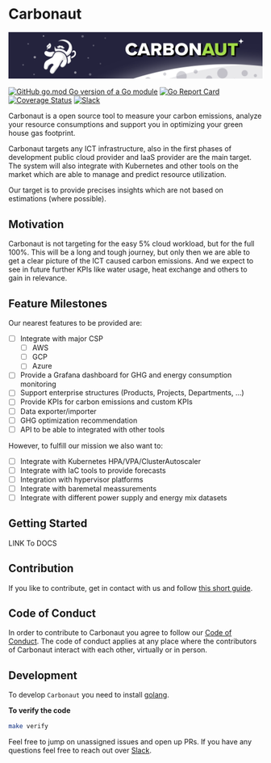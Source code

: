 # Carbonaut

![carbonaut-banner](./assets/Carbonaut_Banner.png)

[![GitHub go.mod Go version of a Go module](https://img.shields.io/github/go-mod/go-version/carbonaut-cloud/carbonaut.svg)](https://github.com/carbonaut-cloud/carbonaut)
[![Go Report Card](https://goreportcard.com/badge/carbonaut-cloud/carbonaut)](https://goreportcard.com/report/carbonaut-cloud/carbonaut)
[![Coverage Status](https://coveralls.io/repos/github/carbonaut-cloud/carbonaut/badge.svg?branch=main)](https://coveralls.io/github/carbonaut-cloud/carbonaut?branch=main)
[![Slack](https://img.shields.io/badge/Slack-%23general-blueviolet)](https://carbonautgroup.slack.com/archives/C03B9P2T3AB)

Carbonaut is a open source tool to measure your carbon emissions, analyze your resource consumptions and support you in optimizing your green house gas footprint.

Carbonaut targets any ICT infrastructure, also in the first phases of development public cloud provider and IaaS provider are the main target. The system will also integrate with Kubernetes and other tools on the market which are able to manage and predict resource utilization.

Our target is to provide precises insights which are not based on estimations (where possible).

## Motivation
Carbonaut is not targeting for the easy 5% cloud workload, but for the full 100%. This will be a long and tough journey, but only then we are able to get a clear picture of the ICT caused carbon emissions. And we expect to see in future further KPIs like water usage, heat exchange and others to gain in relevance. 

## Feature Milestones

Our nearest features to be provided are:

- [ ] Integrate with major CSP
    - [ ] AWS
    - [ ] GCP
    - [ ] Azure
- [ ] Provide a Grafana dashboard for GHG and energy consumption monitoring
- [ ] Support enterprise structures (Products, Projects, Departments, ...)
- [ ] Provide KPIs for carbon emissions and custom KPIs
- [ ] Data exporter/importer
- [ ] GHG optimization recommendation
- [ ] API to be able to integrated with other tools

However, to fulfill our mission we also want to:
- [ ] Integrate with Kubernetes HPA/VPA/ClusterAutoscaler
- [ ] Integrate with IaC tools to provide forecasts
- [ ] Integration with hypervisor platforms
- [ ] Integrate with baremetal meassurements
- [ ] Integrate with different power supply and energy mix datasets

## Getting Started
LINK To DOCS

## Contribution
If you like to contribute, get in contact with us and follow [this short guide](https://github.com/carbonaut-cloud/community/blob/main/CONTRIBUTING.md).

## Code of Conduct
In order to contribute to Carbonaut you agree to follow our [Code of Conduct](https://github.com/carbonaut-cloud/community/blob/main/CODE_OF_CONDUCT). The code of conduct applies at any place where the contributors of Carbonaut interact with each other, virtually or in person.

## Development

To develop `Carbonaut` you need to install [golang](https://golang.org/doc/install).

**To verify the code**
```bash
make verify
```

Feel free to jump on unassigned issues and open up PRs. If you have any questions feel free to reach out over [Slack](https://join.slack.com/t/carbonautgroup/shared_invite/zt-17d78zd8j-qa0KvMS_be21E3hH9fpdYQ).
